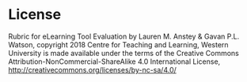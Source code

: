 # License
Rubric for eLearning Tool Evaluation by Lauren M. Anstey & Gavan P.L. Watson, copyright 2018 Centre for Teaching and Learning, Western University is made available under the terms of the Creative Commons Attribution-NonCommercial-ShareAlike 4.0 International License, http://creativecommons.org/licenses/by-nc-sa/4.0/

